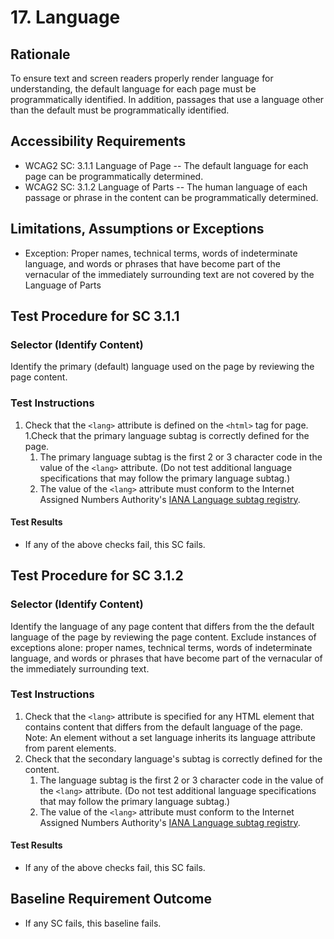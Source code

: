 # 17. Language
## Rationale
To ensure text and screen readers properly render language for understanding, the default language for each page must be programmatically identified. In addition, passages that use a language other than the default must be programmatically identified.

## Accessibility Requirements
* WCAG2 SC: 3.1.1 Language of Page -- The default language for each page can be programmatically determined.
* WCAG2 SC: 3.1.2 Language of Parts -- The human language of each passage or phrase in the content can be programmatically determined.

## Limitations, Assumptions or Exceptions
*	Exception: Proper names, technical terms, words of indeterminate language, and words or phrases that have become part of the vernacular of the immediately surrounding text are not covered by the Language of Parts

## Test Procedure for SC 3.1.1
### Selector (Identify Content)  
Identify the primary (default) language used on the page by reviewing the page content. 

### Test Instructions
1. Check that the `<lang>` attribute is defined on the `<html>` tag for page. 
1.Check that the primary language subtag is correctly defined for the page.
    1. The primary language subtag is the first 2 or 3 character code in the value of the `<lang>` attribute. (Do not test additional language specifications that may follow the primary language subtag.)
    1. The value of the `<lang>` attribute must conform to the Internet Assigned Numbers Authority's [IANA  Language subtag registry](http://www.iana.org/assignments/language-subtag-registry).  

#### Test Results
* If any of the above checks fail, this SC fails.

## Test Procedure for SC 3.1.2
### Selector (Identify Content)  
Identify the language of any page content  that differs from the the default language of the page by reviewing the page content. Exclude instances of exceptions alone: proper names, technical terms, words of indeterminate language, and words or phrases that have become part of the vernacular of the immediately surrounding text. 

### Test Instructions
1. Check that the `<lang>` attribute is specified for any HTML element that contains content that differs from the default language of the page. Note: An element without a set language inherits its language attribute from parent elements.
1. Check that the secondary language's subtag is correctly defined for the content. 
    1. The language subtag is the first 2 or 3 character code in the value of the `<lang>` attribute. (Do not test additional language specifications that may follow the primary language subtag.)
    1. The value of the `<lang>` attribute must conform to the Internet Assigned Numbers Authority's [IANA  Language subtag registry](http://www.iana.org/assignments/language-subtag-registry). 

#### Test Results
* If any of the above checks fail, this SC fails.

## Baseline Requirement Outcome
* If any SC fails, this baseline fails.
